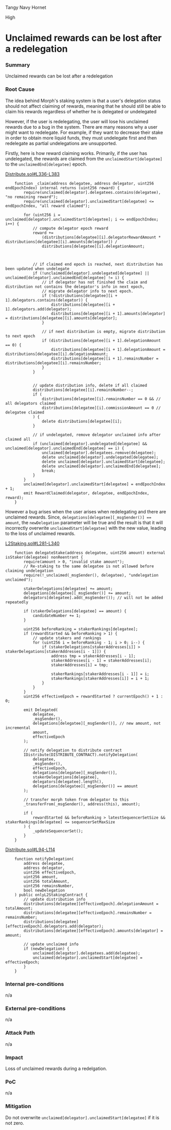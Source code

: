 Tangy Navy Hornet

High

# Unclaimed rewards can be lost after a redelegation

### Summary

Unclaimed rewards can be lost after a redelegation

### Root Cause

The idea behind Morph's staking system is that a user's delegation status should not affect claiming of rewards, meaning that  he should still be able to claim his rewards regardless of whether he is delegated or undelegated

However, if the user is redelegating, the user will lose his unclaimed rewards due to a bug in the system. There are many reasons why a user might want to redelegate. For example, if they want to decrease their stake in order to obtain more liquid funds, they must undelegate first and then redelegate as partial undelegations are unsupported.

Firstly, here is how reward claiming works. Primarily, if the user has undelegated, the rewards are claimed from the `unclaimedStart[delegatee]` to the `unclaimedEnd[delegatee]` epoch.

[Distribute.sol#L336-L383](https://github.com/sherlock-audit/2024-08-morphl2/blob/main/morph/contracts/contracts/l2/staking/Distribute.sol#L336-L383)
```solidity
    function _claim(address delegatee, address delegator, uint256 endEpochIndex) internal returns (uint256 reward) {
        require(unclaimed[delegator].delegatees.contains(delegatee), "no remaining reward");
        require(unclaimed[delegator].unclaimedStart[delegatee] <= endEpochIndex, "all reward claimed");

        for (uint256 i = unclaimed[delegator].unclaimedStart[delegatee]; i <= endEpochIndex; i++) {
            // compute delegator epoch reward
            reward +=
                (distributions[delegatee][i].delegatorRewardAmount * distributions[delegatee][i].amounts[delegator]) /
                distributions[delegatee][i].delegationAmount;



            // if claimed end epoch is reached, next distribution has been updated when undelegate
            if (!unclaimed[delegator].undelegated[delegatee] || unclaimed[delegator].unclaimedEnd[delegatee] != i) {
                // if delegator has not finished the claim and distribution not contains the delegator's info in next epoch,
                // migrate delegator info to next epoch.
                if (!distributions[delegatee][i + 1].delegators.contains(delegator)) {
                    distributions[delegatee][i + 1].delegators.add(delegator);
                    distributions[delegatee][i + 1].amounts[delegator] = distributions[delegatee][i].amounts[delegator];
                }

                // if next distribution is empty, migrate distribution to next epoch
                if (distributions[delegatee][i + 1].delegationAmount == 0) {
                    distributions[delegatee][i + 1].delegationAmount = distributions[delegatee][i].delegationAmount;
                    distributions[delegatee][i + 1].remainsNumber = distributions[delegatee][i].remainsNumber;
                }
            }


            // update distribution info, delete if all claimed
            distributions[delegatee][i].remainsNumber--;
            if (
                distributions[delegatee][i].remainsNumber == 0 && // all delegators claimed
                distributions[delegatee][i].commissionAmount == 0 // delegatee claimed
            ) {
                delete distributions[delegatee][i];
            }

            // if undelegated, remove delegator unclaimed info after claimed all
            if (unclaimed[delegator].undelegated[delegatee] && unclaimed[delegator].unclaimedEnd[delegatee] == i) {
                unclaimed[delegator].delegatees.remove(delegatee);
                delete unclaimed[delegator].undelegated[delegatee];
                delete unclaimed[delegator].unclaimedStart[delegatee];
                delete unclaimed[delegator].unclaimedEnd[delegatee];
                break;
            }
        }
        unclaimed[delegator].unclaimedStart[delegatee] = endEpochIndex + 1;
        emit RewardClaimed(delegator, delegatee, endEpochIndex, reward);
    }
```

However a bug arises when the user arises when redelegating and there are unclaimed rewards. Since, `delegations[delegatee][_msgSender()] == amount`, the `newDelegation` parameter will be true and the result is that it will incorrectly overwrite `unclaimedStart[delegatee]` with the new value, leading to the loss of unclaimed rewards.

[L2Staking.sol#L281-L340](https://github.com/sherlock-audit/2024-08-morphl2/blob/main/morph/contracts/contracts/l2/staking/L2Staking.sol#L284-L340)
```solidity
    function delegateStake(address delegatee, uint256 amount) external isStaker(delegatee) nonReentrant {
        require(amount > 0, "invalid stake amount");
        // Re-staking to the same delegatee is not allowed before claiming undelegation
        require(!_unclaimed(_msgSender(), delegatee), "undelegation unclaimed");

        stakerDelegations[delegatee] += amount;
        delegations[delegatee][_msgSender()] += amount;
        delegators[delegatee].add(_msgSender()); // will not be added repeatedly

        if (stakerDelegations[delegatee] == amount) {
            candidateNumber += 1;
        }

        uint256 beforeRanking = stakerRankings[delegatee];
        if (rewardStarted && beforeRanking > 1) {
            // update stakers and rankings
            for (uint256 i = beforeRanking - 1; i > 0; i--) {
                if (stakerDelegations[stakerAddresses[i]] > stakerDelegations[stakerAddresses[i - 1]]) {
                    address tmp = stakerAddresses[i - 1];
                    stakerAddresses[i - 1] = stakerAddresses[i];
                    stakerAddresses[i] = tmp;

                    stakerRankings[stakerAddresses[i - 1]] = i;
                    stakerRankings[stakerAddresses[i]] = i + 1;
                }
            }
        }
        uint256 effectiveEpoch = rewardStarted ? currentEpoch() + 1 : 0;

        emit Delegated(
            delegatee,
            _msgSender(),
            delegations[delegatee][_msgSender()], // new amount, not incremental
            amount,
            effectiveEpoch
        );

        // notify delegation to distribute contract
        IDistribute(DISTRIBUTE_CONTRACT).notifyDelegation(
            delegatee,
            _msgSender(),
            effectiveEpoch,
            delegations[delegatee][_msgSender()],
            stakerDelegations[delegatee],
            delegators[delegatee].length(),
            delegations[delegatee][_msgSender()] == amount
        );

        // transfer morph token from delegator to this
        _transferFrom(_msgSender(), address(this), amount);

        if (
            rewardStarted && beforeRanking > latestSequencerSetSize && stakerRankings[delegatee] <= sequencerSetMaxSize
        ) {
            _updateSequencerSet();
        }
    }
```
[Distribute.sol#L94-L114](https://github.com/sherlock-audit/2024-08-morphl2/blob/main/morph/contracts/contracts/l2/staking/Distribute.sol#L94-L114)
```solidity
    function notifyDelegation(
        address delegatee,
        address delegator,
        uint256 effectiveEpoch,
        uint256 amount,
        uint256 totalAmount,
        uint256 remainsNumber,
        bool newDelegation
    ) public onlyL2StakingContract {
        // update distribution info
        distributions[delegatee][effectiveEpoch].delegationAmount = totalAmount;
        distributions[delegatee][effectiveEpoch].remainsNumber = remainsNumber;
        distributions[delegatee][effectiveEpoch].delegators.add(delegator);
        distributions[delegatee][effectiveEpoch].amounts[delegator] = amount;

        // update unclaimed info
        if (newDelegation) {
            unclaimed[delegator].delegatees.add(delegatee);
            unclaimed[delegator].unclaimedStart[delegatee] = effectiveEpoch;
        }
    }
```

### Internal pre-conditions

n/a

### External pre-conditions

n/a

### Attack Path

n/a

### Impact

Loss of unclaimed rewards during a redelgation.

### PoC

n/a

### Mitigation

Do not overwrite `unclaimed[delegator].unclaimedStart[delegatee]` if it is not zero.